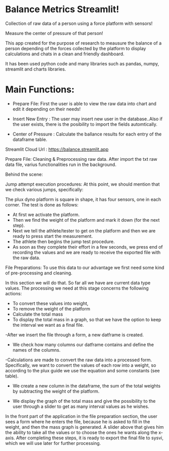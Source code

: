 # Balance Metrics Streamlit!

Collection of raw data of a person using a force platform with sensors!

Measure the center of pressure of that person!

This app created for the purpose of research to meausure the balance of a person depending of the forces collected by the platform to display calculations and chats in a clean and friendly dashboard.

It has been used python code and many libraries such as pandas, numpy, streamlit and charts libraries.


# Main Functions:

- Prepare File: First the user is able to view the raw data into chart and edit it depending on their needs!

- Insert New Entry : The user may insert new user in the database..Also if the user exists, there is the posibility to import the fields automtically.

- Center of Pressure : Calculate the ballance results for each entry of the dataframe table.

Streamlit Cloud Url : https://balance.streamlit.app


Prepare File: Cleaning & Preprocessing raw data. After import the txt raw data file, varius functionalities run in the background.

Behind the scene:

Jump attempt execution procedures:
At this point, we should mention that we check various jumps, specifically:


The plux dyno platform is square in shape, it has four sensors, one in each corner. The test is done as follows:

- At first we activate the platform.
- Then we find the weight of the platform and mark it down (for the next step).
- Next we tell the athlete/tester to get on the platform and then we are ready to press start the measurement.
- The athlete then begins the jump test procedure.
- As soon as they complete their effort in a few seconds, we press end of recording the values ​​and we are ready to receive the exported file with the raw data.


File Preparations:
To use this data to our advantage we first need some kind of pre-processing and cleaning.

In this section we will do that. So far all we have are current data type values.
The processing we need at this stage concerns the following actions:
- To convert these values ​​into weight,
- To remove the weight of the platform
- Calculate the total mass
- To display the total mass in a graph, so that we have the option to keep the interval we want as a final file.


-After we insert the file through a form, a new datframe is created.
- We check how many columns our datframe contains and define the names of the columns.

-Calculations are made to convert the raw data into a processed form. Specifically, we want to convert the values ​​of each row into a weight, so according to the plux guide we use the equation and some constants (see table).

- We create a new column in the dataframe, the sum of the total weights by subtracting the weight of the platform.

- We display the graph of the total mass and give the possibility to the user through a slider to get as many interval values ​​as he wishes.

In the front part of the application in the file preparation section, the user sees a form where he enters the file, because he is asked to fill in the weight, and then the mass graph is generated. A slider above that gives him the ability to take all the values ​​or to choose the ones he wants along the x-axis. After completing these steps, it is ready to export the final file to sysvi, which we will use later for further processing.